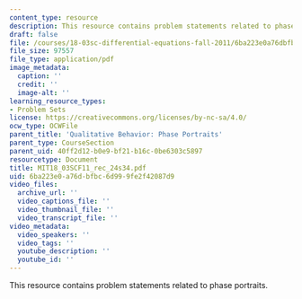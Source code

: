 ```yaml
---
content_type: resource
description: This resource contains problem statements related to phase portraits.
draft: false
file: /courses/18-03sc-differential-equations-fall-2011/6ba223e0a76dbfbc6d999fe2f42087d9_MIT18_03SCF11_rec_24s34.pdf
file_size: 97557
file_type: application/pdf
image_metadata:
  caption: ''
  credit: ''
  image-alt: ''
learning_resource_types:
- Problem Sets
license: https://creativecommons.org/licenses/by-nc-sa/4.0/
ocw_type: OCWFile
parent_title: 'Qualitative Behavior: Phase Portraits'
parent_type: CourseSection
parent_uid: 40ff2d12-b0e9-bf21-b16c-0be6303c5897
resourcetype: Document
title: MIT18_03SCF11_rec_24s34.pdf
uid: 6ba223e0-a76d-bfbc-6d99-9fe2f42087d9
video_files:
  archive_url: ''
  video_captions_file: ''
  video_thumbnail_file: ''
  video_transcript_file: ''
video_metadata:
  video_speakers: ''
  video_tags: ''
  youtube_description: ''
  youtube_id: ''
---
```

This resource contains problem statements related to phase portraits.